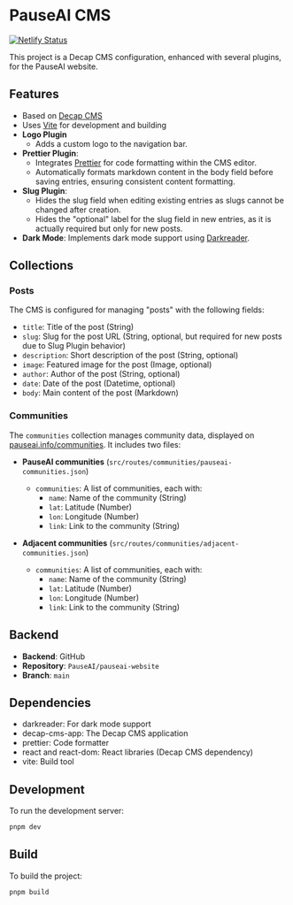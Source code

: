 # PauseAI CMS

[![Netlify Status](https://api.netlify.com/api/v1/badges/d24700b8-9bf5-47e2-a140-46d257dc2250/deploy-status)](https://app.netlify.com/projects/pauseai-cms/deploys)

This project is a Decap CMS configuration, enhanced with several plugins, for the PauseAI website.

## Features

- Based on [Decap CMS](https://decapcms.org/)
- Uses [Vite](https://vitejs.dev/) for development and building
- **Logo Plugin**
    - Adds a custom logo to the navigation bar.
- **Prettier Plugin**: 
    - Integrates [Prettier](https://prettier.io/) for code formatting within the CMS editor.
    - Automatically formats markdown content in the body field before saving entries, ensuring consistent content formatting.
- **Slug Plugin**:
    - Hides the slug field when editing existing entries as slugs cannot be changed after creation.
    - Hides the "optional" label for the slug field in new entries, as it is actually required but only for new posts.
- **Dark Mode**: Implements dark mode support using [Darkreader](https://darkreader.org/).

## Collections

### Posts

The CMS is configured for managing "posts" with the following fields:

- `title`: Title of the post (String)
- `slug`: Slug for the post URL (String, optional, but required for new posts due to Slug Plugin behavior)
- `description`: Short description of the post (String, optional)
- `image`: Featured image for the post (Image, optional)
- `author`: Author of the post (String, optional)
- `date`: Date of the post (Datetime, optional)
- `body`: Main content of the post (Markdown)

### Communities

The `communities` collection manages community data, displayed on [pauseai.info/communities](https://pauseai.info/communities). It includes two files:

- **PauseAI communities** (`src/routes/communities/pauseai-communities.json`)
    - `communities`: A list of communities, each with:
        - `name`: Name of the community (String)
        - `lat`: Latitude (Number)
        - `lon`: Longitude (Number)
        - `link`: Link to the community (String)

- **Adjacent communities** (`src/routes/communities/adjacent-communities.json`)
    - `communities`: A list of communities, each with:
        - `name`: Name of the community (String)
        - `lat`: Latitude (Number)
        - `lon`: Longitude (Number)
        - `link`: Link to the community (String)

## Backend

- **Backend**: GitHub
- **Repository**: `PauseAI/pauseai-website`
- **Branch**: `main`

## Dependencies

- darkreader: For dark mode support
- decap-cms-app: The Decap CMS application
- prettier: Code formatter
- react and react-dom: React libraries (Decap CMS dependency)
- vite: Build tool

## Development

To run the development server:

```bash
pnpm dev
```

## Build

To build the project:

```bash
pnpm build
